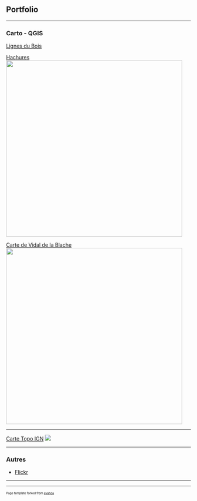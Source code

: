 ## Portfolio

---

### Carto - QGIS

[Lignes du Bois](/articles/lines_dubois)

[Hachures](/articles/hachures)
<img src="https://image.prntscr.com/image/N0oMKBpFTAWVqzQuXybMnw.png" width="480" height="480"/>

[Carte de Vidal de la Blache](/articles/vidal_relief)
<img src="https://i.imgur.com/dKTamjr.jpg" width="480" height="480"/>

---
[Carte Topo IGN](/articles/cartetopoign)
<img src="https://i.imgur.com/LZKS2DR.png"/>

---

### Autres

- [Flickr](https://www.flickr.com/photos/185293507@N04/)

---




---
<p style="font-size:8px">Page template forked from <a href="https://github.com/evanca/quick-portfolio">evanca</a></p>
<!-- Remove above link if you don't want to attibute -->
